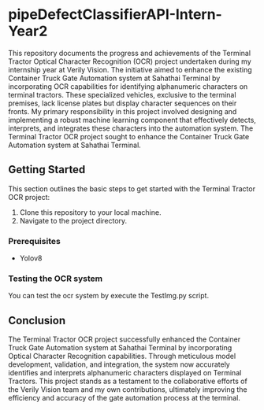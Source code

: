 # pipeDefectClassifierAPI-Intern-Year2
This repository documents the progress and achievements of the Terminal Tractor Optical Character Recognition (OCR) project undertaken during my internship year at Verily Vision. The initiative aimed to enhance the existing Container Truck Gate Automation system at Sahathai Terminal by incorporating OCR capabilities for identifying alphanumeric characters on terminal tractors. These specialized vehicles, exclusive to the terminal premises, lack license plates but display character sequences on their fronts. My primary responsibility in this project involved designing and implementing a robust machine learning component that effectively detects, interprets, and integrates these characters into the automation system.
The Terminal Tractor OCR project sought to enhance the Container Truck Gate Automation system at Sahathai Terminal.

## Getting Started
This section outlines the basic steps to get started with the Terminal Tractor OCR project:
 1. Clone this repository to your local machine.
 2. Navigate to the project directory.
### Prerequisites
- Yolov8
### Testing the OCR system
You can test the ocr system by execute the TestImg.py script.

## Conclusion
The Terminal Tractor OCR project successfully enhanced the Container Truck Gate Automation system at Sahathai Terminal by incorporating Optical Character Recognition capabilities. Through meticulous model development, validation, and integration, the system now accurately identifies and interprets alphanumeric characters displayed on Terminal Tractors. This project stands as a testament to the collaborative efforts of the Verily Vision team and my own contributions, ultimately improving the efficiency and accuracy of the gate automation process at the terminal.
